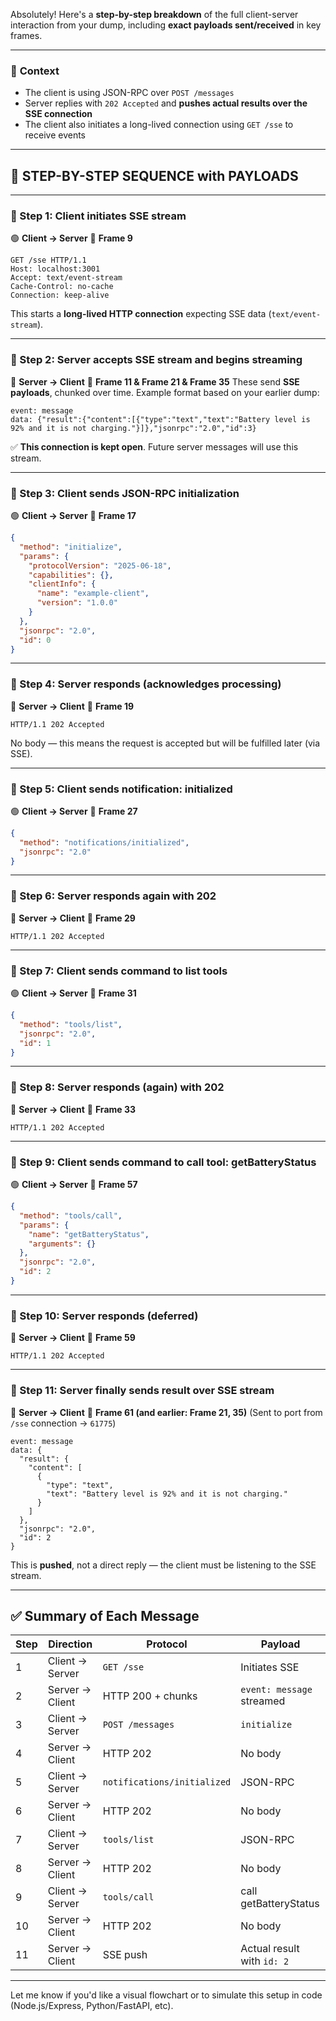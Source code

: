 Absolutely! Here's a **step-by-step breakdown** of the full client-server interaction from your dump, including **exact payloads sent/received** in key frames.

---

### 🧩 **Context**

* The client is using JSON-RPC over `POST /messages`
* Server replies with `202 Accepted` and **pushes actual results over the SSE connection**
* The client also initiates a long-lived connection using `GET /sse` to receive events

---

## 🧠 STEP-BY-STEP SEQUENCE with PAYLOADS

---

### 🔹 Step 1: **Client initiates SSE stream**

🟢 **Client → Server**
📄 **Frame 9**

```http
GET /sse HTTP/1.1
Host: localhost:3001
Accept: text/event-stream
Cache-Control: no-cache
Connection: keep-alive
```

This starts a **long-lived HTTP connection** expecting SSE data (`text/event-stream`).

---

### 🔹 Step 2: **Server accepts SSE stream and begins streaming**

🔵 **Server → Client**
📄 **Frame 11 & Frame 21 & Frame 35**
These send **SSE payloads**, chunked over time. Example format based on your earlier dump:

```plaintext
event: message
data: {"result":{"content":[{"type":"text","text":"Battery level is 92% and it is not charging."}]},"jsonrpc":"2.0","id":3}
```

✅ **This connection is kept open**. Future server messages will use this stream.

---

### 🔹 Step 3: **Client sends JSON-RPC initialization**

🟢 **Client → Server**
📄 **Frame 17**

```json
{
  "method": "initialize",
  "params": {
    "protocolVersion": "2025-06-18",
    "capabilities": {},
    "clientInfo": {
      "name": "example-client",
      "version": "1.0.0"
    }
  },
  "jsonrpc": "2.0",
  "id": 0
}
```

---

### 🔹 Step 4: **Server responds (acknowledges processing)**

🔵 **Server → Client**
📄 **Frame 19**

```http
HTTP/1.1 202 Accepted
```

No body — this means the request is accepted but will be fulfilled later (via SSE).

---

### 🔹 Step 5: **Client sends notification: initialized**

🟢 **Client → Server**
📄 **Frame 27**

```json
{
  "method": "notifications/initialized",
  "jsonrpc": "2.0"
}
```

---

### 🔹 Step 6: **Server responds again with 202**

🔵 **Server → Client**
📄 **Frame 29**

```http
HTTP/1.1 202 Accepted
```

---

### 🔹 Step 7: **Client sends command to list tools**

🟢 **Client → Server**
📄 **Frame 31**

```json
{
  "method": "tools/list",
  "jsonrpc": "2.0",
  "id": 1
}
```

---

### 🔹 Step 8: **Server responds (again) with 202**

🔵 **Server → Client**
📄 **Frame 33**

```http
HTTP/1.1 202 Accepted
```

---

### 🔹 Step 9: **Client sends command to call tool: getBatteryStatus**

🟢 **Client → Server**
📄 **Frame 57**

```json
{
  "method": "tools/call",
  "params": {
    "name": "getBatteryStatus",
    "arguments": {}
  },
  "jsonrpc": "2.0",
  "id": 2
}
```

---

### 🔹 Step 10: **Server responds (deferred)**

🔵 **Server → Client**
📄 **Frame 59**

```http
HTTP/1.1 202 Accepted
```

---

### 🔹 Step 11: **Server finally sends result over SSE stream**

🔵 **Server → Client**
📄 **Frame 61 (and earlier: Frame 21, 35)**
(Sent to port from `/sse` connection → `61775`)

```plaintext
event: message
data: {
  "result": {
    "content": [
      {
        "type": "text",
        "text": "Battery level is 92% and it is not charging."
      }
    ]
  },
  "jsonrpc": "2.0",
  "id": 2
}
```

This is **pushed**, not a direct reply — the client must be listening to the SSE stream.

---

## ✅ Summary of Each Message

| Step | Direction       | Protocol                    | Payload                    |
| ---- | --------------- | --------------------------- | -------------------------- |
| 1    | Client → Server | `GET /sse`                  | Initiates SSE              |
| 2    | Server → Client | HTTP 200 + chunks           | `event: message` streamed  |
| 3    | Client → Server | `POST /messages`            | `initialize`               |
| 4    | Server → Client | HTTP 202                    | No body                    |
| 5    | Client → Server | `notifications/initialized` | JSON-RPC                   |
| 6    | Server → Client | HTTP 202                    | No body                    |
| 7    | Client → Server | `tools/list`                | JSON-RPC                   |
| 8    | Server → Client | HTTP 202                    | No body                    |
| 9    | Client → Server | `tools/call`                | call getBatteryStatus      |
| 10   | Server → Client | HTTP 202                    | No body                    |
| 11   | Server → Client | SSE push                    | Actual result with `id: 2` |

---

Let me know if you'd like a visual flowchart or to simulate this setup in code (Node.js/Express, Python/FastAPI, etc).
